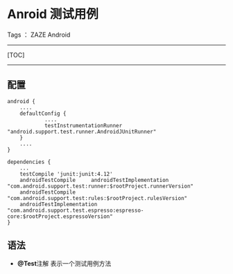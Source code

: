 # Anroid 测试用例

Tags ： ZAZE Android

---

[TOC]

---

## 配置

```
android {
    ....
    defaultConfig {
            ....
            testInstrumentationRunner "android.support.test.runner.AndroidJUnitRunner"
    }
    ....
}

dependencies {
    ...
    testCompile 'junit:junit:4.12'
    androidTestCompile     androidTestImplementation "com.android.support.test:runner:$rootProject.runnerVersion"
    androidTestCompile "com.android.support.test:rules:$rootProject.rulesVersion"
    androidTestImplementation "com.android.support.test.espresso:espresso-core:$rootProject.espressoVersion"
}
```



## 语法

- **@Test**注解
表示一个测试用例方法


